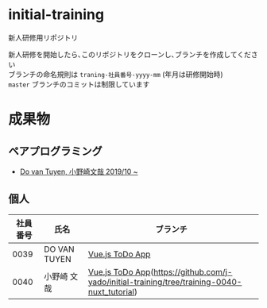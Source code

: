 # initial-training
新人研修用リポジトリ  

新人研修を開始したら､このリポジトリをクローンし､ブランチを作成してください  
ブランチの命名規則は `traning-社員番号-yyyy-mm` (年月は研修開始時)  
`master` ブランチのコミットは制限しています  

# 成果物

## ペアプログラミング

- [Do van Tuyen, 小野崎文哉 2019/10 ~ ](https://github.com/j-yado/initial-training/tree/training-13-14-2019-10)  

## 個人

|社員番号|氏名|ブランチ|
|---|---|---|
|0039|DO VAN TUYEN|[Vue.js ToDo App](https://github.com/j-yado/initial-training/tree/training-0039-TodoApp)|
|0040|小野崎 文哉|[Vue.js ToDo App](https://github.com/j-yado/initial-training/tree/training-0040)(https://github.com/j-yado/initial-training/tree/training-0040-nuxt_tutorial)|
